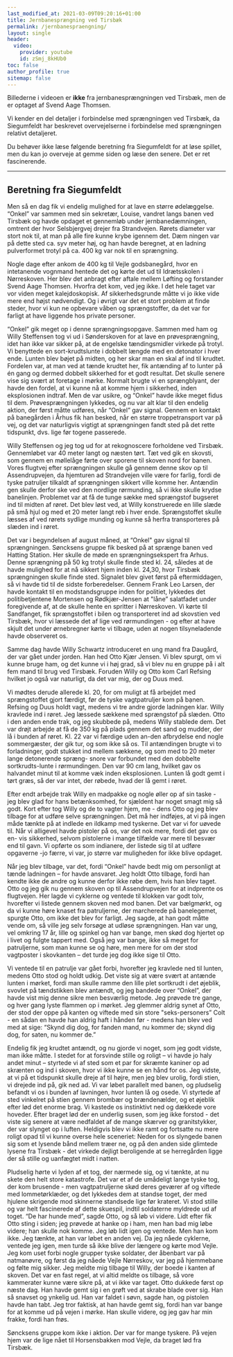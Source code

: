 ```yaml
---
last_modified_at: 2021-03-09T09:20:16+01:00
title: Jernbanesprængning ved Tirsbæk
permalink: /jernbanespraengning/
layout: single
header:
  video:
    provider: youtube
    id: zSmj_8kHUb0
toc: false
author_profile: true
sitemap: false
---
```


Billederne i videoen er **ikke** fra jernbanesprængningen ved Tirsbæk, men de er optaget af Svend Aage Thomsen.

Vi kender en del detaljer i forbindelse med sprængningen ved Tirsbæk, da Siegumfeldt har beskrevet overvejelserne i forbindelse med sprængningen relativt detaljeret.

Du behøver ikke læse følgende beretning fra Siegumfeldt for at løse spillet, men du kan jo overveje at gemme siden og læse den senere. Det er ret fascinerende.

***

## Beretning fra Siegumfeldt

Men så en dag fik vi endelig mulighed for at lave en større ødelæggelse. “Onkel” var sammen med sin sekretær, Louise, vandret langs banen ved Tirsbæk og havde opdaget et gennemløb under jernbanedæmningen, omtrent der hvor Selsbjergvej drejer fra Strandvejen. Rørets diameter var stort nok til, at man på alle fire kunne krybe igennem det. Dæm ningen var på dette sted ca. syv meter høj, og han havde beregnet, at en ladning pulverformet trotyl på ca. 400 kg var nok til en sprængning.

Nogle dage efter ankom de 400 kg til Vejle godsbanegård, hvor en intetanende vognmand hentede det og kørte det ud til Idrætsskolen i Nørreskoven. Her blev det anbragt efter aftale mellem Løfting og forstander Svend Aage Thomsen. Hvorfra det kom, ved jeg ikke. I det hele taget var vor viden meget kalejdoskopisk. Af sikkerhedsgrunde måtte vi jo ikke vide mere end højst nødvendigt. Og i øvrigt var det et stort problem at finde steder, hvor vi kun ne opbevare våben og sprængstoffer, da det var for farligt at have liggende hos private personer.

“Onkel” gik meget op i denne sprængningsopgave. Sammen med ham og Willy Steffensen tog vi ud i Sønderskoven for at lave en prøvesprængning, idet han ikke var sikker på, at de engelske tændingsmidler virkede på trotyl. Vi benyttede en sort-krudtslunte i dobbelt længde med en detonator i hver ende. Lunten blev bøjet på midten, og her skar man en skal af ind til krudtet. Fordelen var, at man ved at tænde krudtet her, fik antænding af to lunter på én gang og dermed dobbelt sikkerhed for et godt resultat. Det skulle senere vise sig svært at foretage i mørke. Normalt brugte vi en sprængblyant, der havde den fordel, at vi kunne nå at komme hjem i sikkerhed, inden eksplosionen indtraf. Men de var usikre, og “Onkel” havde ikke meget fidus til dem. Prøvesprængningen lykkedes, og nu var alt klar til den endelig aktion, der først måtte udføres, når “Onkel” gav signal. Gennem en kontakt på banegården i Århus fik han besked, når en større troppetransport var på vej, og det var naturligvis vigtigt at sprængningen fandt sted på det rette tidspunkt, dvs. lige før togene passerede.

Willy Steffensen og jeg tog ud for at rekognoscere forholdene ved Tirsbæk. Gennemløbet var 40 meter langt og næsten tørt. Tæt ved gik en skovsti, som gennem en møllelåge førte over sporene til skoven nord for banen. Vores flugtvej efter sprængningen skulle gå gennem denne skov op til Assendrupvejen, da hjemturen ad Strandvejen ville være for farlig, fordi de tyske patruljer tilkaldt af sprængningen sikkert ville komme her. Antændin gen skulle derfor ske ved den nordlige rørmunding, så vi ikke skulle krydse banelinjen. Problemet var at få de tunge sække med sprængstof bugseret ind til midten af røret. Det blev løst ved, at Willy konstruerede en lille slæde på små hjul og med et 20 meter langt reb i hver ende. Sprængstoffet skulle læsses af ved rørets sydlige munding og kunne så herfra transporteres på slæden ind i røret.

Det var i begyndelsen af august måned, at “Onkel" gav signal til sprængningen. Søncksens gruppe fik besked på at sprænge banen ved Hatting Station. Her skulle de møde en sprængningsekspert fra Arhus. Denne sprængning på 50 kg trotyl skulle finde sted kl. 24, således at de havde mulighed for at nå sikkert hjem inden kl. 24,30, hvor Tirsbæk sprængningen skulle finde sted. Signalet blev givet først på eftermiddagen, så vi havde tid til de sidste forberedelser. Gennem Frank Leo Larsen, der havde kontakt til en modstandsgruppe inden for politiet, lykkedes det politibetjentene Mortensen og Rødkjær-Jensen at "låne” salatfadet under foregivende af, at de skulle hente en spritter i Nørreskoven. Vi kørte til Sandfanget, fik sprængstoffet i bilen og transporteret ind ad skovstien ved Tirsbæk, hvor vi læssede det af lige ved rørmundingen - og efter at have skjult det under ørnebregner kørte vi tilbage, uden at nogen tilsyneladende havde observeret os.

Samme dag havde Willy Schwartz introduceret en ung mand fra Daugård, der var gået under jorden. Han hed Otto Kjær Jensen. Vi blev spurgt, om vi kunne bruge ham, og det kunne vi i høj grad, så vi blev nu en gruppe på i alt fem mand til brug ved Tirsbæk. Foruden Willy og Otto kom Carl Refsing hvilket jo også var naturligt, da det var mig, der og Duus med.

Vi mødtes derude allerede kl. 20, for om muligt at få arbejdet med sprængstoffet gjort færdigt, før de tyske vagtpatruljer kom på bạnen.  Refsing og Duus holdt vagt, medens vi tre andre gjorde ladningen klar. Willy kravlede ind i røret. Jeg læssede sækkene med sprængstof på slæden. Otto i den anden ende trak, og jeg skubbede på, medens Willy stablede dem. Det var drøjt arbejde at få de 350 kg på plads gennem det sand og mudder, der lå i bunden af røret. Kl. 22 var vi færdige uden an-den afbrydelse end nogle sommergæster, der gik  tur, og som ikke så os. Til antændingen brugte vi to forladninger, godt stukket ind mellem sækkene, og som med to 20 meter lange detonerende spræng- snore var forbundet med den dobbelte sortkrudts-lunte i rørmundingen. Den var 90 cm lang, hvilket gav os halvandet minut til at komme væk inden eksplosionen. Lunten lå godt gemt i tørt græs, så der var intet, der røbede, hvad der lå gemt i røret.

Efter endt arbejde trak Willy en madpakke og nogle øller op af sin taske - jeg blev glad for hans betænksomhed, for sjældent har noget smagt mig så godt. Kort efter tog Willy og de to vagter hjem, me - dens Otto og jeg blev tilbage for at udføre selve sprængningen. Det må her indføjes, at vi på ingen måde tænkte på at indlede en ildkamp med tyskerne. Det var vi for uøvede til. Når vi alligevel havde pistoler på os, var det nok mere, fordi det gav os en- vis sikkerhed, selvom pistolerne i mange tilfælde var mere til besvær end til gavn. Vi opførte os som indianere, der listede sig til at udføre opgaverne -jo færre, vi var, jo større var muligheden for ikke blive opdaget.

Når jeg blev tilbage, var det, fordi “Onkel” havde bedt mig om personligt at tænde ladningen – for havde ansvaret. Jeg holdt Otto tilbage, fordi han kendte ikke de andre og kunne derfor ikke røbe dem, hvis han blev taget. Otto og jeg gik nu gennem skoven op til Assendrupvejen for at indprente os flugtvejen. Her lagde vi cyklerne og ventede til klokken var godt tolv, hvorefter vi listede gennem skoven ned mod banen. Det var bælgmørkt, og da vi kunne høre knaset fra patruljerne, der marcherede på banelegemet, spurgte Otto, om ikke det blev for farligt. Jeg sagde, at han godt måtte vende om, så ville jeg selv forsøge at udløse sprængningen. Han var ung, vel omkring 17 år, lille og spinkel og han var bange, men skød dog hjertet op i livet og fulgte tappert med. Også jeg var bange, ikke så meget for patruljerne, som man kunne se og høre, men mere for om der stod vagtposter i skovkanten – det turde jeg dog ikke sige til Otto.

Vi ventede til en patrulje var gået forbi, hvorefter jeg kravlede ned til lunten, medens Otto stod og holdt udkig. Det viste sig at være svært at antænde lunten i mørket, fordi man skulle ramme den lille plet sortkrudt i det øjeblik, svovlet på tændstikken blev antændt, og jeg bandede over “Onkel”, der havde vist mig denne sikre men besværlig metode. Jeg prøvede tre gange, og hver gang lyste flammen op i mørket. Jeg glemmer aldrig synet af Otto, der stod der oppe på kanten og viftede med sin store "seks-personers” Colt - en sådan en havde han aldrig haft i hånden før - medens han blev ved med at sige: “Skynd dig dog, for fanden mand, nu kommer de; skynd dig dog, for saten, nu kommer de.”

Endelig fik jeg krudtet antændt, og nu gjorde vi noget, som jeg godt vidste, man ikke måtte. I stedet for at forsvinde stille og roligt – vi havde jo haly andet minut – styrtede vi af sted som et par for skræmte kaniner op ad skrænten og ind i skoven, hvor vi ikke kunne se en hånd for os. Jeg vidste, at vi på et tidspunkt skulle dreje af til højre, men jeg blev urolig, fordi stien, vi drejede ind på, gik ned ad. Vi var løbet parallelt med banen, og pludselig befandt vi os i bunden af lavningen, hvor lunten lå og osede. Vi styrtede af sted vinkelret på stien gennem brombær og brændenælder, og et øjeblik efter lød det enorme brag. Vi kastede os instinktivt ned og dækkede vore hoveder. Efter braget lød der en underlig susen, som jeg ikke forstod - det viste sig senere at være nedfaldet af de mange skærver og granitstykker, der var slynget op i luften. Heldigvis blev vi ikke ramt og fortsatte nu mere roligt opad til vi kunne overse hele sceneriet: Neden for os slyngede banen sig som et lysende bånd mellem træer ne, og på den anden side glimtede lysene fra Tirsbæk - det virkede dejligt beroligende at se herregården ligge der så stille og uanfægtet midt i natten.

Pludselig hørte vi lyden af et tog, der nærmede sig, og vi tænkte, at nu skete den helt store katastrofe. Det var et af de umådeligt lange tyske tog, der kom brusende - men vagtpatruljerne skød deres geværer af og viftede med lommetørklæder, og det lykkedes dem at standse toget, der med hjulene skrigende mod skinnerne standsede lige før krateret. Vi stod stille og var helt fascinerede af dette skuespil, indtil soldaterne myldrede ud af toget. “De har hunde med”, sagde Otto, og så løb vi videre. Lidt efter fik Otto sting i siden; jeg prøvede at hanke op i ham, men han bad mig løbe videre; han skulle nok komme. Jeg løb lidt igen og ventede. Men han kom ikke. Jeg tænkte, at han var løbet en anden vej. Da jeg nåede cyklerne, ventede jeg igen, men turde så ikke blive der længere og kørte mod Vejle. Jeg kom uset forbi nogle grupper tyske soldater, der åbenbart var på natmanøvre, og først da jeg nåede Vejle Nørreskov, var jeg på hjemmebane og følte mig sikker. Jeg meldte mig tilbage til Willy, der boede i kanten af skoven. Det var en fast regel, at vi altid meldte os tilbage, så vore kammerater kunne være sikre på, at vi ikke var taget. Otto dukkede først op næste dag. Han havde gemt sig i en grøft ved at skrabe blade over sig. Han så snavset og ynkelig ud. Han var faldet i søvn, sagde han, og pistolen havde han tabt. Jeg tror faktisk, at han havde gemt sig, fordi han var bange for at komme ud på vejen i mørke. Han skulle videre, og jeg gav har min frakke, fordi han frøs.

Søncksens gruppe kom ikke i aktion. Der var for mange tyskere. På vejen hjem var de lige nået til Horsensbakken mod Vejle, da braget lød fra Tirsbæk.
